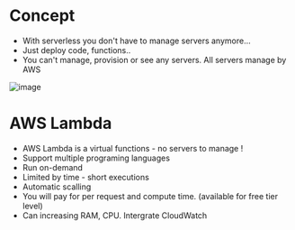 # Concept
- With serverless you don't have to manage servers anymore...
- Just deploy code, functions..
- You can't manage, provision or see any servers. All servers manage by AWS

![image](https://user-images.githubusercontent.com/48196420/206944912-a0ce97b6-adbe-41c9-8cd7-0543a3d73999.png)

# AWS Lambda
- AWS Lambda is a virtual functions - no servers to manage !
- Support multiple programing languages
- Run on-demand
- Limited by time - short executions
- Automatic scalling
- You will pay for per request and compute time. (available for free tier level)
- Can increasing RAM, CPU. Intergrate CloudWatch
